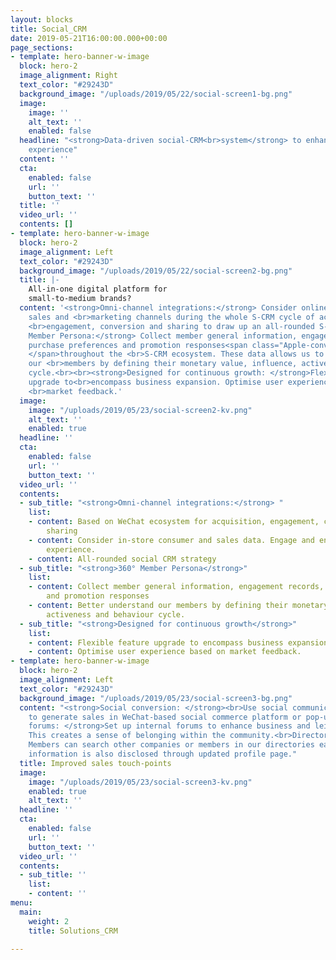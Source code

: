 ```yaml
---
layout: blocks
title: Social_CRM
date: 2019-05-21T16:00:00.000+00:00
page_sections:
- template: hero-banner-w-image
  block: hero-2
  image_alignment: Right
  text_color: "#29243D"
  background_image: "/uploads/2019/05/22/social-screen1-bg.png"
  image:
    image: ''
    alt_text: ''
    enabled: false
  headline: "<strong>Data-driven social-CRM<br>system</strong> to enhance<br>customer
    experience"
  content: ''
  cta:
    enabled: false
    url: ''
    button_text: ''
  title: ''
  video_url: ''
  contents: []
- template: hero-banner-w-image
  block: hero-2
  image_alignment: Left
  text_color: "#29243D"
  background_image: "/uploads/2019/05/22/social-screen2-bg.png"
  title: |-
    All-in-one digital platform for
    small-to-medium brands?
  content: '<strong>Omni-channel integrations:</strong> Consider online and office
    sales and <br>marketing channels during the whole S-CRM cycle of acquisition,
    <br>engagement, conversion and sharing to draw up an all-rounded S-CRM strategy.<br><br><strong>360°
    Member Persona:</strong> Collect member general information, engagement <br>records,
    purchase preferences and promotion responses<span class="Apple-converted-space">
    </span>throughout the <br>S-CRM ecosystem. These data allows us to better understand
    our <br>members by defining their monetary value, influence, activeness and behaviour
    cycle.<br><br><strong>Designed for continuous growth: </strong>Flexible for feature
    upgrade to<br>encompass business expansion. Optimise user experience based on
    <br>market feedback.'
  image:
    image: "/uploads/2019/05/23/social-screen2-kv.png"
    alt_text: ''
    enabled: true
  headline: ''
  cta:
    enabled: false
    url: ''
    button_text: ''
  video_url: ''
  contents:
  - sub_title: "<strong>Omni-channel integrations:</strong> "
    list:
    - content: Based on WeChat ecosystem for acquisition, engagement, conversion and
        sharing
    - content: Consider in-store consumer and sales data. Engage and enhance offline
        experience.
    - content: All-rounded social CRM strategy
  - sub_title: "<strong>360° Member Persona</strong>"
    list:
    - content: Collect member general information, engagement records, purchase preferences
        and promotion responses
    - content: Better understand our members by defining their monetary value, influence,
        activeness and behaviour cycle.
  - sub_title: "<strong>Designed for continuous growth</strong>"
    list:
    - content: Flexible feature upgrade to encompass business expansion.
    - content: Optimise user experience based on market feedback.
- template: hero-banner-w-image
  block: hero-2
  image_alignment: Left
  text_color: "#29243D"
  background_image: "/uploads/2019/05/23/social-screen3-bg.png"
  content: "<strong>Social conversion: </strong><br>Use social communication buzz
    to generate sales in WeChat-based social commerce platform or pop-up stores.<br><br><strong>Discussion
    forums: </strong>Set up internal forums to enhance business and leisure communications.
    This creates a sense of belonging within the community.<br>Directory and profile:
    Members can search other companies or members in our directories easily. Business
    information is also disclosed through updated profile page."
  title: Improved sales touch-points
  image:
    image: "/uploads/2019/05/23/social-screen3-kv.png"
    enabled: true
    alt_text: ''
  headline: ''
  cta:
    enabled: false
    url: ''
    button_text: ''
  video_url: ''
  contents:
  - sub_title: ''
    list:
    - content: ''
menu:
  main:
    weight: 2
    title: Solutions_CRM

---
```

